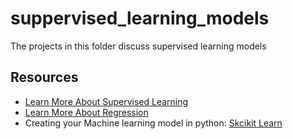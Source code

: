 # suppervised_learning_models
The projects in this folder discuss supervised learning models


## Resources
- [Learn More About Supervised Learning](https://builtin.com/data-science/linear-regression)
- [Learn More About Regression](https://builtin.com/data-science/regression-machine-learning)
- Creating your Machine learning model in python: [Skcikit Learn](https://scikit-learn.org/stable/index.html)
